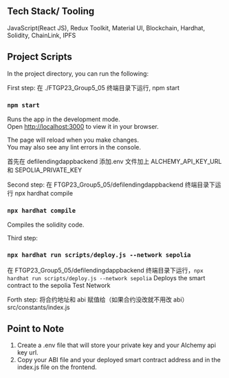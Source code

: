 ## Tech Stack/ Tooling

JavaScript(React JS), Redux Toolkit, Material UI, Blockchain, Hardhat, Solidity, ChainLink, IPFS

## Project Scripts

In the project directory, you can run the following:

First step:
在 ./FTGP23_Group5_05 终端目录下运行, npm start

### `npm start`

Runs the app in the development mode.\
Open [http://localhost:3000](http://localhost:3000) to view it in your browser.

The page will reload when you make changes.\
You may also see any lint errors in the console.

首先在 defilendingdappbackend 添加.env 文件加上 ALCHEMY_API_KEY_URL 和 SEPOLIA_PRIVATE_KEY

Second step: 在 FTGP23_Group5_05/defilendingdappbackend 终端目录下运行 npx hardhat compile

### `npx hardhat compile`

Compiles the solidity code.

Third step:

### `npx hardhat run scripts/deploy.js --network sepolia`

在 FTGP23_Group5_05/defilendingdappbackend 终端目录下运行，`npx hardhat run scripts/deploy.js --network sepolia`
Deploys the smart contract to the sepolia Test Network

Forth step:
将合约地址和 abi 赋值给（如果合约没改就不用改 abi）src/constants/index.js

## Point to Note

1. Create a .env file that will store your private key and your Alchemy api key url.
2. Copy your ABI file and your deployed smart contract address and in the index.js file on the frontend.
